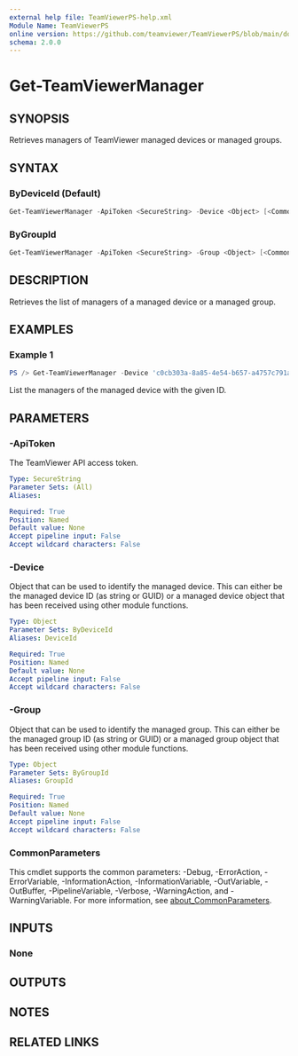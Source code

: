 ```yaml
---
external help file: TeamViewerPS-help.xml
Module Name: TeamViewerPS
online version: https://github.com/teamviewer/TeamViewerPS/blob/main/docs/Cmdlets_help/Get-TeamViewerManager.md
schema: 2.0.0
---
```


# Get-TeamViewerManager

## SYNOPSIS

Retrieves managers of TeamViewer managed devices or managed groups.

## SYNTAX

### ByDeviceId (Default)

```powershell
Get-TeamViewerManager -ApiToken <SecureString> -Device <Object> [<CommonParameters>]
```

### ByGroupId

```powershell
Get-TeamViewerManager -ApiToken <SecureString> -Group <Object> [<CommonParameters>]
```

## DESCRIPTION

Retrieves the list of managers of a managed device or a managed group.

## EXAMPLES

### Example 1

```powershell
PS /> Get-TeamViewerManager -Device 'c0cb303a-8a85-4e54-b657-a4757c791aef'
```

List the managers of the managed device with the given ID.

## PARAMETERS

### -ApiToken

The TeamViewer API access token.

```yaml
Type: SecureString
Parameter Sets: (All)
Aliases:

Required: True
Position: Named
Default value: None
Accept pipeline input: False
Accept wildcard characters: False
```

### -Device

Object that can be used to identify the managed device.
This can either be the managed device ID (as string or GUID) or a managed device
object that has been received using other module functions.

```yaml
Type: Object
Parameter Sets: ByDeviceId
Aliases: DeviceId

Required: True
Position: Named
Default value: None
Accept pipeline input: False
Accept wildcard characters: False
```

### -Group

Object that can be used to identify the managed group.
This can either be the managed group ID (as string or GUID) or a managed group
object that has been received using other module functions.

```yaml
Type: Object
Parameter Sets: ByGroupId
Aliases: GroupId

Required: True
Position: Named
Default value: None
Accept pipeline input: False
Accept wildcard characters: False
```

### CommonParameters

This cmdlet supports the common parameters: -Debug, -ErrorAction, -ErrorVariable, -InformationAction, -InformationVariable, -OutVariable, -OutBuffer, -PipelineVariable, -Verbose, -WarningAction, and -WarningVariable. For more information, see [about_CommonParameters](http://go.microsoft.com/fwlink/?LinkID=113216).

## INPUTS

### None

## OUTPUTS

## NOTES

## RELATED LINKS
